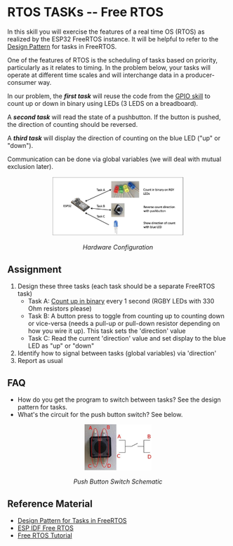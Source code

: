 # RTOS TASKs -- Free RTOS

In this skill you will exercise the features of a real time OS (RTOS)
as realized by the ESP32 FreeRTOS instance.  It will be helpful to
refer to the [Design
Pattern](/docs/design-patterns/docs/dp-tasks.md) for tasks in
FreeRTOS.

One of the features of RTOS is the scheduling of tasks based on
priority, particularly as it relates to timing. In the problem below,
your tasks will operate at different time scales and will interchange
data in a producer-consumer way.

In our problem, the ***first task*** will reuse the code from the [GPIO
skill](/docs/skills/docs/gpio-drive-leds.md) to count up or down in binary
using LEDs (3 LEDS on a breadboard).

A ***second task*** will read the state of a pushbutton. If the button is
pushed, the direction of counting should be reversed.

A ***third task*** will display the direction of counting on the
blue LED ("up" or "down").

Communication can be done via global variables (we will deal with
mutual exclusion later).

<p align="center">
<img src="/docs/images/tasks-led.jpg" width="60%">
</p>
<p align="center">
<i>Hardware Configuration</i>
</p>

## Assignment
1. Design these three tasks (each task should be a separate FreeRTOS task)
   - Task A: [Count up in binary](/docs/skills/docs/gpio-drive-leds.md) every 1 second (RGBY LEDs with 330 Ohm resistors please)
   - Task B: A button press to toggle from counting up to counting down or vice-versa (needs a pull-up or pull-down resistor depending on how you wire it up). This task sets the 'direction' value
   - Task C: Read the current 'direction' value and set display to the blue LED as "up" or "down"
2. Identify how to signal between tasks (global variables) via 'direction'
3. Report as usual


## FAQ
- How do you get the program to switch between tasks? See the design pattern for tasks.
- What's the circuit for the push button switch? See below.

<p align="center">
<img src="/docs/images/push-button.jpg" width="30%">
</p>
<p align="center">
<i> Push Button Switch Schematic</i>
</p>

## Reference Material
<!-----
- [Interrupts for Buttons](/docs/design-patterns/docs/dp-interrupts.md)
But note that this example no longer uses interrupts to time between the activites (async or sync)
----->
- [Design Pattern for Tasks in FreeRTOS](/docs/design-patterns/docs/dp-tasks.md)
- [ESP IDF Free RTOS](https://docs.espressif.com/projects/esp-idf/en/latest/api-reference/system/freertos.html)
- [Free RTOS Tutorial](https://www.freertos.org/tutorial/)

